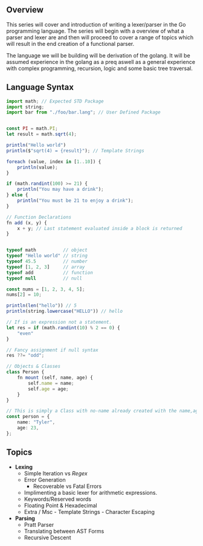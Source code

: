 ## Overview

This series will cover and introduction of writing a lexer/parser in the Go programming language. The series will begin with a overview of what a parser and lexer are and then will proceed to cover a range of topics which will result in the end creation of a functional parser.

The language we will be building will be derivation of the golang. It will be assumed experience in the golang as a preq aswell as a general experience with complex programming, recursion, logic and some basic tree traversal.

## Language Syntax

```ts
import math; // Expected STD Package
import string;
import bar from "./foo/bar.lang"; // User Defined Package


const PI = math.PI;
let result = math.sqrt(4);

println("Hello world")
println($"sqrt(4) = {result}"); // Template Strings

foreach (value, index in [1..10]) {
    println(value);
}

if (math.randint(100) >= 21) {
    println("You may have a drink");
} else {
    println("You must be 21 to enjoy a drink");
}

// Function Declarations
fn add (x, y) {
    x + y; // Last statement evaluated inside a block is returned
}


typeof math          // object
typeof "Hello world" // string
typeof 45.5          // number
typeof [1, 2, 3]     // array
typeof add           // function
typeof null          // null

const nums = [1, 2, 3, 4, 5];
nums[2] = 10;

println(len("hello")) // 5
println(string.lowercase("HELLO")) // hello

// If is an expression not a statement.
let res = if (math.randint(10) % 2 == 0) {
    "even"
}

// Fancy assignment if null syntax
res ??= "odd";

// Objects & Classes
class Person {
    fn mount (self, name, age) {
        self.name = name;
        self.age = age;
    }
}

// This is simply a Class with no-name already created with the name,age properties which inherits from the Object class.
const person = {
    name: "Tyler",
    age: 23,
};


```

## Topics

- **Lexing**
  - Simple Iteration vs _Regex_
  - Error Generation
    - Recoverable vs Fatal Errors
  - Implimenting a basic lexer for arithmetic expressions.
  - Keywords/Reserved words
  - Floating Point & Hexadecimal
  - Extra / Msc - Template Strings - Character Escaping
- **Parsing**
  - Pratt Parser
  - Translating between AST Forms
  - Recursive Descent
